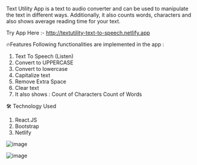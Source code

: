 Text Utility App is a text to audio converter and can be used to manipulate the text in different ways. Additionally, it also counts words, characters and also shows average reading time for your text.

Try App Here :- http://textutility-text-to-speech.netlify.app

🔥Features
Following functionalities are implemented in the app :
1) Text To Speech (Listen)
2) Convert to UPPERCASE
3) Convert to lowercase
4) Capitalize text
5) Remove Extra Space
6) Clear text
7) It also shows :
     Count of Characters
     Count of Words


🛠️ Technology Used
1) React.JS
2) Bootstrap
3) Netlify















![image](https://github.com/sonalig955/textutils/assets/69581685/5259b1dd-8361-40d9-8620-09e19b266e06)








![image](https://github.com/sonalig955/textutils/assets/69581685/687d19b5-bb03-468a-8eb6-f276f1bc4f9f)




